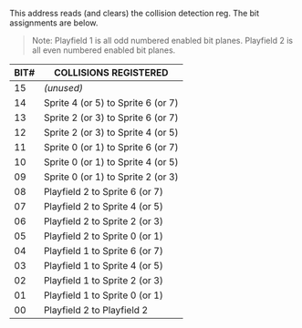 This address reads (and clears) the collision detection reg. The bit
assignments are below.

  > Note: Playfield 1 is all odd numbered enabled bit planes.
Playfield 2 is all even numbered enabled bit planes.


| BIT# | COLLISIONS REGISTERED                  |
|---|---|
| 15   | _(unused)_                               |
| 14   | Sprite 4 (or 5) to Sprite 6 (or 7)     |
| 13   | Sprite 2 (or 3) to Sprite 6 (or 7)     |
| 12   | Sprite 2 (or 3) to Sprite 4 (or 5)     |
| 11   | Sprite 0 (or 1) to Sprite 6 (or 7)     |
| 10   | Sprite 0 (or 1) to Sprite 4 (or 5)     |
| 09   | Sprite 0 (or 1) to Sprite 2 (or 3)     |
| 08   | Playfield 2 to Sprite 6 (or 7)         |
| 07   | Playfield 2 to Sprite 4 (or 5)         |
| 06   | Playfield 2 to Sprite 2 (or 3)         |
| 05   | Playfield 2 to Sprite 0 (or 1)         |
| 04   | Playfield 1 to Sprite 6 (or 7)         |
| 03   | Playfield 1 to Sprite 4 (or 5)         |
| 02   | Playfield 1 to Sprite 2 (or 3)         |
| 01   | Playfield 1 to Sprite 0 (or 1)         |
| 00   | Playfield 2 to Playfield 2             |